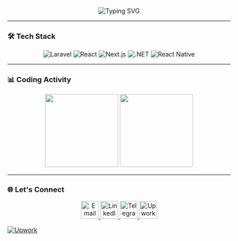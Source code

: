 <p align="center">
  <img src="https://readme-typing-svg.demolab.com?font=Fira+Code&weight=500&size=26&duration=4000&pause=1000&color=22C55E&center=true&vCenter=true&width=435&lines=Hi+%F0%9F%91%8B%2C+I'm+Dawit+Terefe;Full-Stack+Developer;From+Ethiopia+%F0%9F%87%AA%F0%9F%87%B9" alt="Typing SVG">
</p>

---

### 🛠️ Tech Stack
<p align="center">
  <img src="https://img.shields.io/badge/Laravel-FF2D20?logo=laravel&logoColor=white" alt="Laravel">
  <img src="https://img.shields.io/badge/React-20232A?logo=react" alt="React">
  <img src="https://img.shields.io/badge/Next.js-000000?logo=next.js&logoColor=white" alt="Next.js">
  <img src="https://img.shields.io/badge/.NET-512BD4?logo=.net&logoColor=white" alt=".NET">
  <img src="https://img.shields.io/badge/React_Native-20232A?logo=react" alt="React Native">
</p>

---

### 📊 Coding Activity
<p align="center">
  <img src="https://github-readme-stats.vercel.app/api?username=dawitterefe&show_icons=true&theme=dark&count_private=true&hide_border=true" height="165">
  <img src="https://github-readme-stats.vercel.app/api/top-langs/?username=dawitterefe&layout=compact&theme=dark&hide_border=true&langs_count=6" height="165">
</p>

---

### 🌐 Let's Connect
<p align="center">
  <a href="mailto:dawitterefe@outlook.com" target="_blank" title="Email">
    <img src="https://img.icons8.com/ios-filled/50/22C55E/gmail.png" width="40" alt="Email">
  </a>
  <a href="https://www.linkedin.com/in/dawitterefe/" target="_blank" title="LinkedIn">
    <img src="https://img.icons8.com/ios-filled/50/22C55E/linkedin.png" width="40" alt="LinkedIn">
  </a>
  <a href="https://t.me/dawit_terefe" target="_blank" title="Telegram">
    <img src="https://img.icons8.com/ios-filled/50/22C55E/telegram-app.png" width="40" alt="Telegram">
  </a>
  <a href="https://www.upwork.com/freelancers/~01a1d50dee01a4306a" target="_blank" title="Upwork Profile">
    <img src="https://cdn.jsdelivr.net/gh/dawitterefe/readme@main/upwork-icon.svg" width="40" alt="Upwork">
  </a>
</p>


<a href="https://www.upwork.com/freelancers/~01a1d50dee01a4306a" target="_blank">
  <img src="https://img.shields.io/badge/Upwork-6FDA44?logo=upwork&logoColor=white" alt="Upwork">
</a>
